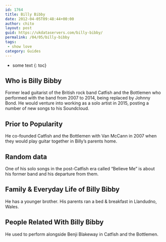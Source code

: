 ```yaml
---
id: 1764
title: Billy Bibby
date: 2012-04-05T09:48:44+00:00
author: chito
layout: post
guid: https://ukdataservers.com/billy-bibby/
permalink: /04/05/billy-bibby
tags:
 - show love
category: Guides
---
```


* some text
{: toc}


## Who is  Billy Bibby
                  
                  
                  
Former lead guitarist of the British rock band Catfish and the Bottlemen who performed with the band from 2007 to 2014, being replaced by Johnny Bond. He would venture into working as a solo artist in 2015, posting a number of new songs to his Soundcloud.
                  
                
                
                
## Prior to Popularity 
                  
                  
                  
He co-founded Catfish and the Bottlemen with Van McCann in 2007 when they would play guitar together in Billy&#8217;s parents home.
                  
                
                
                
## Random data 
                  
                  
                  
One of his solo songs in the post-Catfish era called &#8220;Believe Me&#8221; is about his former band and his departure from them.
                  
                
                
                
## Family & Everyday Life of Billy Bibby
                  
                  
                  
He has a younger brother. His parents ran a bed & breakfast in Llandudno, Wales.
                  
                
                
                
## People Related With  Billy Bibby
                  
                  
                  
He used to perform alongside Benji Blakeway in Catfish and the Bottlemen.
                  
                
              
            
          
          
          
    
    
  
